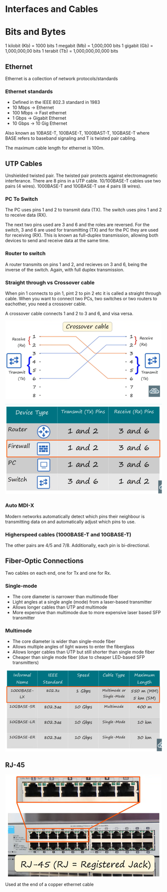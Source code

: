 # Interfaces and Cables

# Bits and Bytes

1 kilobit (Kb) = 1000 bits
1 megabit (Mb) = 1,000,000 bits
1 gigabit (Gb) = 1,000,000,00 bits
1 terabit (Tb) = 1,000,000,00,000 bits

## Ethernet

Ethernet is a collection of network protocols/standards

### Ethernet standards

* Defined in the IEEE 802.3 standard in 1983
* 10 Mbps -> Ethernet
* 100 Mbps -> Fast ethernet
* 1 Gbps -> Gigabit Ethernet
* 10 Gbps -> 10 Gig Ethernet

Also known as 10BASE-T, 100BASE-T, 1000BAST-T, 10GBASE-T where BASE refers to baseband signaling and T is twisted pair cabling.

The maximum cable length for ethernet is 100m.

## UTP Cables

Unshielded twisted pair. The twisted pair protects against electromagnetic interferance. There are 8 pins in a UTP cable. 10/100BASE-T cables use two pairs (4 wires). 1000BASE-T and 10GBASE-T use 4 pairs (8 wires).

### PC To Switch

The PC uses pins 1 and 2 to transmit data (TX). The switch uses pins 1 and 2 to receive data (RX).

The next two pins used are 3 and 6 and the roles are reversed. For the switch, 3 and 6 are used for transmitting (TX) and for the PC they are used for receiving (RX). This is known as full-duplex transmission, allowing both devices to send and receive data at the same time.

### Router to switch

A router transmits on pins 1 and 2, and recieves on 3 and 6, being the inverse of the switch. Again, with full duplex transmission.

### Straight through vs Crossover cable

When pin 1 connects to pin 1, pint 2 to pin 2 etc it is called a straight through cable. When you want to connect two PCs, two switches or two routers to eachother, you need a crossover cable.

A crossover cable connects 1 and 2 to 3 and 6, and visa versa.

![alt text](crossover_cable.png)

![alt text](table.png)

### Auto MDI-X

Modern networks automatically detect which pins their neighbour is transmitting data on and automatically adjust which pins to use.

### Higherspeed cables (1000BASE-T and 10GBASE-T)

The other pairs are 4/5 and 7/8. Additionally, each pin is bi-directional.

## Fiber-Optic Connections

Two cables on each end, one for Tx and one for Rx.

### Single-mode

* The core diameter is narrower than multimode fiber
* Light angles at a single angle (mode) from a laser-based transmitter
* Allows longer cables than UTP and multimode
* More expensive than multimode due to more expensive laser based SFP transmitter

### Multimode

* The core diameter is wider than single-mode fiber
* Allows multiple angles of light waves to enter the fiberglass
* Allows longer cables than UTP but still shorter than single mode fiber
* Cheaper than single mode fiber (due to cheaper LED-based SFP transmitters)

![alt text](fiber-optic-cable-standards.png)

## RJ-45

![alt text](RJ-45.png)

Used at the end of a copper ethernet cable
